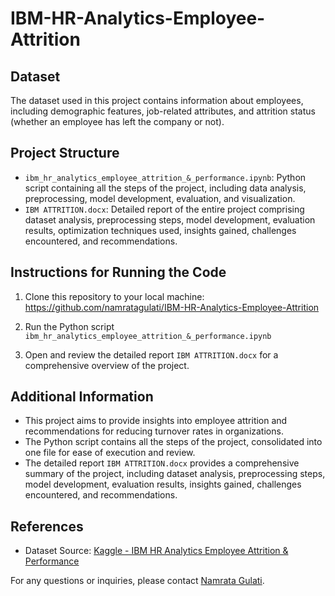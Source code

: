 # IBM-HR-Analytics-Employee-Attrition

## Dataset

The dataset used in this project contains information about employees, including demographic features, job-related attributes, and attrition status (whether an employee has left the company or not).

## Project Structure

- `ibm_hr_analytics_employee_attrition_&_performance.ipynb`: Python script containing all the steps of the project, including data analysis, preprocessing, model development, evaluation, and visualization.
- `IBM ATTRITION.docx`: Detailed report of the entire project comprising dataset analysis, preprocessing steps, model development, evaluation results, optimization techniques used, insights gained, challenges encountered, and recommendations.

## Instructions for Running the Code

1. Clone this repository to your local machine:
https://github.com/namratagulati/IBM-HR-Analytics-Employee-Attrition

2. Run the Python script `ibm_hr_analytics_employee_attrition_&_performance.ipynb`
3. Open and review the detailed report `IBM ATTRITION.docx` for a comprehensive overview of the project.

## Additional Information

- This project aims to provide insights into employee attrition and recommendations for reducing turnover rates in organizations.
- The Python script contains all the steps of the project, consolidated into one file for ease of execution and review.
- The detailed report `IBM ATTRITION.docx` provides a comprehensive summary of the project, including dataset analysis, preprocessing steps, model development, evaluation results, insights gained, challenges encountered, and recommendations.

## References

- Dataset Source: [Kaggle - IBM HR Analytics Employee Attrition & Performance](https://www.kaggle.com/pavansubhasht/ibm-hr-analytics-attrition-dataset)

For any questions or inquiries, please contact [Namrata Gulati](mailto:namratagulati779@gmail.com).





